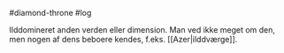 #diamond-throne #log

Ilddomineret anden verden eller dimension. Man ved ikke meget om den, men nogen af dens beboere kendes, f.eks. [[Azer|ilddværge]].
